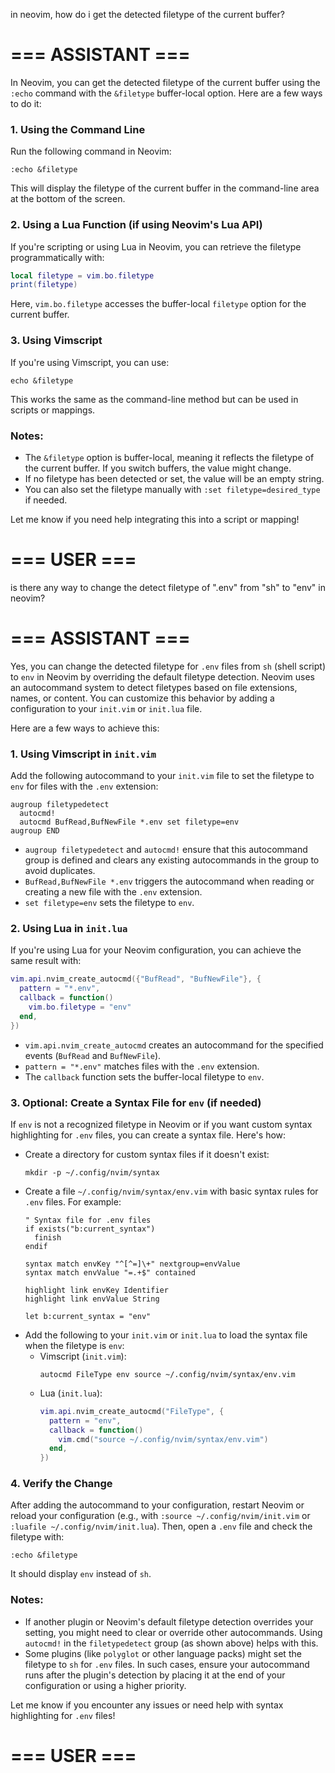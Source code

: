 in neovim, how do i get the detected filetype of the current buffer?

# === ASSISTANT ===

In Neovim, you can get the detected filetype of the current buffer using the `:echo` command with the `&filetype` buffer-local option. Here are a few ways to do it:

### 1. **Using the Command Line**
Run the following command in Neovim:
```
:echo &filetype
```
This will display the filetype of the current buffer in the command-line area at the bottom of the screen.

### 2. **Using a Lua Function (if using Neovim's Lua API)**
If you're scripting or using Lua in Neovim, you can retrieve the filetype programmatically with:
```lua
local filetype = vim.bo.filetype
print(filetype)
```
Here, `vim.bo.filetype` accesses the buffer-local `filetype` option for the current buffer.

### 3. **Using Vimscript**
If you're using Vimscript, you can use:
```vim
echo &filetype
```
This works the same as the command-line method but can be used in scripts or mappings.

### Notes:
- The `&filetype` option is buffer-local, meaning it reflects the filetype of the current buffer. If you switch buffers, the value might change.
- If no filetype has been detected or set, the value will be an empty string.
- You can also set the filetype manually with `:set filetype=desired_type` if needed.

Let me know if you need help integrating this into a script or mapping!

# === USER ===

is there any way to change the detect filetype of ".env" from "sh" to "env" in neovim?

# === ASSISTANT ===

Yes, you can change the detected filetype for `.env` files from `sh` (shell script) to `env` in Neovim by overriding the default filetype detection. Neovim uses an autocommand system to detect filetypes based on file extensions, names, or content. You can customize this behavior by adding a configuration to your `init.vim` or `init.lua` file.

Here are a few ways to achieve this:

### 1. **Using Vimscript in `init.vim`**
Add the following autocommand to your `init.vim` file to set the filetype to `env` for files with the `.env` extension:

```vim
augroup filetypedetect
  autocmd!
  autocmd BufRead,BufNewFile *.env set filetype=env
augroup END
```

- `augroup filetypedetect` and `autocmd!` ensure that this autocommand group is defined and clears any existing autocommands in the group to avoid duplicates.
- `BufRead,BufNewFile *.env` triggers the autocommand when reading or creating a new file with the `.env` extension.
- `set filetype=env` sets the filetype to `env`.

### 2. **Using Lua in `init.lua`**
If you're using Lua for your Neovim configuration, you can achieve the same result with:

```lua
vim.api.nvim_create_autocmd({"BufRead", "BufNewFile"}, {
  pattern = "*.env",
  callback = function()
    vim.bo.filetype = "env"
  end,
})
```

- `vim.api.nvim_create_autocmd` creates an autocommand for the specified events (`BufRead` and `BufNewFile`).
- `pattern = "*.env"` matches files with the `.env` extension.
- The `callback` function sets the buffer-local filetype to `env`.

### 3. **Optional: Create a Syntax File for `env` (if needed)**
If `env` is not a recognized filetype in Neovim or if you want custom syntax highlighting for `.env` files, you can create a syntax file. Here's how:

- Create a directory for custom syntax files if it doesn't exist:
  ```
  mkdir -p ~/.config/nvim/syntax
  ```
- Create a file `~/.config/nvim/syntax/env.vim` with basic syntax rules for `.env` files. For example:
  ```vim
  " Syntax file for .env files
  if exists("b:current_syntax")
    finish
  endif

  syntax match envKey "^[^=]\+" nextgroup=envValue
  syntax match envValue "=.+$" contained

  highlight link envKey Identifier
  highlight link envValue String

  let b:current_syntax = "env"
  ```
- Add the following to your `init.vim` or `init.lua` to load the syntax file when the filetype is `env`:
  - Vimscript (`init.vim`):
    ```vim
    autocmd FileType env source ~/.config/nvim/syntax/env.vim
    ```
  - Lua (`init.lua`):
    ```lua
    vim.api.nvim_create_autocmd("FileType", {
      pattern = "env",
      callback = function()
        vim.cmd("source ~/.config/nvim/syntax/env.vim")
      end,
    })
    ```

### 4. **Verify the Change**
After adding the autocommand to your configuration, restart Neovim or reload your configuration (e.g., with `:source ~/.config/nvim/init.vim` or `:luafile ~/.config/nvim/init.lua`). Then, open a `.env` file and check the filetype with:
```
:echo &filetype
```
It should display `env` instead of `sh`.

### Notes:
- If another plugin or Neovim's default filetype detection overrides your setting, you might need to clear or override other autocommands. Using `autocmd!` in the `filetypedetect` group (as shown above) helps with this.
- Some plugins (like `polyglot` or other language packs) might set the filetype to `sh` for `.env` files. In such cases, ensure your autocommand runs after the plugin's detection by placing it at the end of your configuration or using a higher priority.

Let me know if you encounter any issues or need help with syntax highlighting for `.env` files!

# === USER ===


